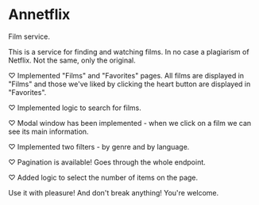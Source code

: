 # Annetflix
Film service. 

This is a service for finding and watching films. In no case a plagiarism of Netflix. Not the same, only the original. 


♡ Implemented "Films" and "Favorites" pages. All films are displayed in "Films" and those we've liked by clicking the heart button are displayed in "Favorites". 

♡ Implemented logic to search for films.

♡ Modal window has been implemented - when we click on a film we can see its main information.

♡ Implemented two filters - by genre and by language. 

♡ Pagination is available! Goes through the whole endpoint. 

♡ Added logic to select the number of items on the page. 


Use it with pleasure! And don't break anything! You're welcome. 
